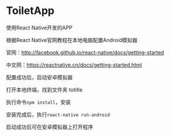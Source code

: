 # ToiletApp
使用React Native开发的APP


根据React Native官网教程在本地电脑配置Android模拟器

官网：http://facebook.github.io/react-native/docs/getting-started

中文网：https://reactnative.cn/docs/getting-started.html


配置成功后，启动安卓模拟器

打开本地终端，找到文件夹 totitle

执行命令`npm install`，安装

安装完成后，执行`react-native run-android`

启动成功后可在安卓模拟器上打开程序
